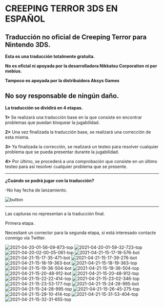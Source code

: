 # CREEPING TERROR 3DS EN ESPAÑOL
Traducción no oficial de Creeping Terror para Nintendo 3DS.
-------------------------------------------

**Esta es una traducción totalmente gratuita.**

**No es oficial ni apoyada por la desarrolladora Nikkatsu Corporation ni por mebius.**

**Tampoco es apoyada por la distribuidora Aksys Games**

**No soy responsable de ningún daño.**
-------------------------------------------

**La traducción se dividirá en 4 etapas.**

**1>** Se realizará una traducción base en la que consiste en encontrar problemas que puedan bloquear la jugabilidad.

**2>** Una vez finalizada la traducción base, se realizará una corrección de esta misma.

**3>** Ya finalizada la corrección, se realizará un testeo para resolver cualquier problema que se pueda presentar durante la jugabilidad.

**4>** Por último, se procederá a una comprobación que consiste en un último testeo para así resolver cualquier problema que se presente.

-------------------------------------------

**¿Cuándo se podrá jugar con la traducción?**

-No hay fecha de lanzamiento.

<img src="https://i.ibb.co/rGJj2Q8/button.png" alt="button" border="0">

-------------------------------------------
Las capturas no representan a la traducción final.

Primera etapa.

Necesitaré un corrector para la segunda etapa, si está interesado contacte conmigo vía Twitter.

<img src="https://i.ibb.co/vq0bjnL/2021-04-20-01-56-09-873-top.png" alt="2021-04-20-01-56-09-873-top" border="0"></a>
<img src="https://i.ibb.co/MVL1C50/2021-04-20-01-59-32-723-top.png" alt="2021-04-20-01-59-32-723-top" border="0"></a>
<img src="https://i.ibb.co/yF63YNZ/2021-04-20-02-00-05-061-top.png" alt="2021-04-20-02-00-05-061-top" border="0"></a>
<img src="https://i.ibb.co/yFPbdmQ/2021-04-21-15-17-18-576-bot.png" alt="2021-04-21-15-17-18-576-bot" border="0"></a>
<img src="https://i.ibb.co/kSb9GWx/2021-04-21-15-17-35-471-bot.png" alt="2021-04-21-15-17-35-471-bot" border="0"></a>
<img src="https://i.ibb.co/BtvYMMy/2021-04-21-15-17-39-276-bot.png" alt="2021-04-21-15-17-39-276-bot" border="0"></a>
<img src="https://i.ibb.co/NsRmzGY/2021-04-21-15-18-19-363-bot.png" alt="2021-04-21-15-18-19-363-bot" border="0"></a>
<img src="https://i.ibb.co/4p5m2tG/2021-04-21-15-18-19-363-top.png" alt="2021-04-21-15-18-19-363-top" border="0"></a>
<img src="https://i.ibb.co/SmJzT4P/2021-04-21-15-19-36-504-bot.png" alt="2021-04-21-15-19-36-504-bot" border="0"></a>
<img src="https://i.ibb.co/1dXqd7C/2021-04-21-15-19-36-504-top.png" alt="2021-04-21-15-19-36-504-top" border="0"></a>
<img src="https://i.ibb.co/r4sr7xr/2021-04-21-15-20-48-912-bot.png" alt="2021-04-21-15-20-48-912-bot" border="0"></a>
<img src="https://i.ibb.co/k0syQvM/2021-04-21-15-20-48-912-top.png" alt="2021-04-21-15-20-48-912-top" border="0"></a>
<img src="https://i.ibb.co/nBxM8SF/2021-04-21-15-22-22-414-top.png" alt="2021-04-21-15-22-22-414-top" border="0"></a>
<img src="https://i.ibb.co/x8ff1Z9/2021-04-21-15-23-02-346-top.png" alt="2021-04-21-15-23-02-346-top" border="0"></a>
<img src="https://i.ibb.co/ncPB26d/2021-04-21-15-23-53-177-top.png" alt="2021-04-21-15-23-53-177-top" border="0"></a>
<img src="https://i.ibb.co/5rbh6Yg/2021-04-21-15-24-28-995-bot.png" alt="2021-04-21-15-24-28-995-bot" border="0"></a>
<img src="https://i.ibb.co/VjSrwbr/2021-04-21-15-24-28-995-top.png" alt="2021-04-21-15-24-28-995-top" border="0"></a>
<img src="https://i.ibb.co/qyq5MW6/2021-04-21-15-26-45-275-top.png" alt="2021-04-21-15-26-45-275-top" border="0"></a>
<img src="https://i.ibb.co/8YTkDXJ/2021-04-21-15-29-10-414-top.png" alt="2021-04-21-15-29-10-414-top" border="0"></a>
<img src="https://i.ibb.co/sVrPvT1/2021-04-21-15-31-53-404-top.png" alt="2021-04-21-15-31-53-404-top" border="0"></a>
<img src="https://i.ibb.co/R3vb1t0/2021-04-21-15-32-31-655-top.png" alt="2021-04-21-15-32-31-655-top" border="0"></a>
